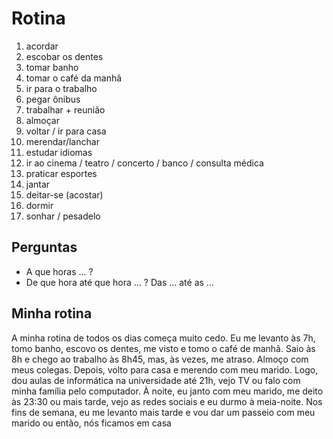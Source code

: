 # Rotina

1. acordar
1. escobar os dentes
1. tomar banho
1. tomar o café da manhã
1. ir para o trabalho
1. pegar ônibus
1. trabalhar + reunião
1. almoçar
1. voltar / ir para casa
1. merendar/lanchar
1. estudar idiomas
1. ir ao cinema / teatro / concerto / banco / consulta médica
1. praticar esportes
1. jantar
1. deitar-se (acostar)
1. dormir
1. sonhar / pesadelo

## Perguntas

* A que horas ... ?
* De que hora até que hora ... ? Das ... até as ...

## Minha rotina

A minha rotina de todos os dias começa muito cedo. Eu me levanto às 7h, tomo banho, escovo os dentes, me visto e tomo o café de manhã.
Saio às 8h e chego ao trabalho às 8h45, mas, às vezes, me atraso. Almoço com meus colegas. Depois, volto para casa e merendo com meu marido.
Logo, dou aulas de informática na universidade até 21h, vejo TV ou falo com minha família pelo computador. À noite, eu janto com meu marido, me deito às 23:30 ou mais tarde, vejo as redes sociais e eu durmo à meia-noite. Nos fins de semana, eu me levanto mais tarde e vou dar um passeio com meu marido ou então, nós ficamos em casa
